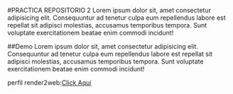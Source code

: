 #PRACTICA REPOSITORIO 2
Lorem ipsum dolor sit, amet consectetur adipisicing elit. Consequuntur ad tenetur culpa eum repellendus labore est repellat sit adipisci molestias, accusamus temporibus tempora. Sunt voluptate exercitationem beatae enim commodi incidunt!

##Demo
Lorem ipsum dolor sit, amet consectetur adipisicing elit. Consequuntur ad tenetur culpa eum repellendus labore est repellat sit adipisci molestias, accusamus temporibus tempora. Sunt voluptate exercitationem beatae enim commodi incidunt!

perfil render2web:[Click Aquí](https://render2web.com)